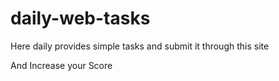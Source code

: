 # daily-web-tasks
Here daily provides simple tasks and submit it through this site

And Increase your Score
